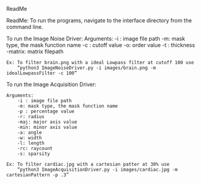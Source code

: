 ReadMe

ReadMe:
To run the programs, navigate to the interface directory from the command line.

To run the Image Noise Driver:
	Arguments:
		-i : image file path
		-m: mask type, the mask function name
		-c : cutoff value
		-o: order value
		-t : thickness
		-matrix: matrix filepath

	Ex: To filter brain.png with a ideal Lowpass filter at cutoff 100 use 
		“python3 ImageNoiseDriver.py -i images/brain.png -m idealLowpassFilter -c 100”

To run the Image Acquisition Driver:

	Arguments:
	 	-i : image file path
		-m: mask type, the mask function name
		-p : percentage value
		-r: radius
		-maj: major axis value
		-min: minor axis value
		-a: angle
		-w: width
		-l: length
		-rc: raycount
		-s: sparsity

	Ex: To filter cardiac.jpg with a cartesian patter at 30% use
		“python3 ImageAcquisitionDriver.py -i images/cardiac.jpg -m cartesianPattern -p .3”
